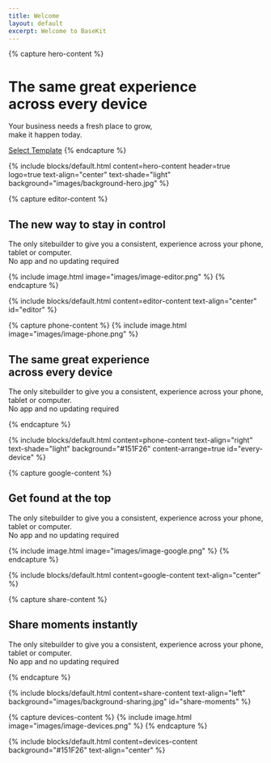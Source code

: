 ```yaml
---
title: Welcome
layout: default
excerpt: Welcome to BaseKit
---
```


{% capture hero-content %}
<h1>The same great experience<br/> across every device</h1>
<p>Your business needs a fresh place to grow,<br/> make it happen today.</p>
<a href="#" class="button">Select Template</a>
{% endcapture %}

{% include blocks/default.html content=hero-content header=true logo=true text-align="center" text-shade="light" background="images/background-hero.jpg" %}


{% capture editor-content %}
<h2>The new way to stay in control</h2>
<p>The only sitebuilder to give you a consistent, experience across your phone, tablet or computer.<br/> No app and no updating required</p>
{% include image.html image="images/image-editor.png" %}
{% endcapture %}

{% include blocks/default.html content=editor-content text-align="center" id="editor" %}


{% capture phone-content %}
{% include image.html image="images/image-phone.png" %}
<div class="content">
  <h2>The same great experience<br/> across every device</h2>
  <p>The only sitebuilder to give you a consistent, experience across your phone, tablet or computer.<br/> No app and no updating required</p>
</div>
{% endcapture %}

{% include blocks/default.html content=phone-content text-align="right" text-shade="light" background="#151F26" content-arrange=true id="every-device" %}


{% capture google-content %}
<h2>Get found at the top</h2>
<p>The only sitebuilder to give you a consistent, experience across your phone, tablet or computer.<br/> No app and no updating required</p>
{% include image.html image="images/image-google.png" %}
{% endcapture %}

{% include blocks/default.html content=google-content text-align="center" %}


{% capture share-content %}
<div class="content">
  <h2>Share moments instantly</h2>
  <p>The only sitebuilder to give you a consistent, experience across your phone, tablet or computer.<br/> No app and no updating required</p>
</div>
{% endcapture %}

{% include blocks/default.html content=share-content text-align="left" background="images/background-sharing.jpg" id="share-moments" %}


{% capture devices-content %}
{% include image.html image="images/image-devices.png" %}
{% endcapture %}

{% include blocks/default.html content=devices-content background="#151F26" text-align="center" %}
